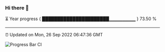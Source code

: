 ### Hi there 👋

⏳ Year progress { ██████████████████████▁▁▁▁▁▁▁▁ } 73.50 %

---

⏰ Updated on Mon, 26 Sep 2022 06:47:36 GMT

![Progress Bar CI](https://github.com/liununu/liununu/workflows/Progress%20Bar%20CI/badge.svg)
